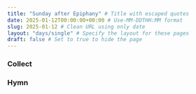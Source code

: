```yaml
---
title: "Sunday after Epiphany" # Title with escaped quotes
date: 2025-01-12T00:00:00+00:00 # Use-MM-DDTHH:MM format
slug: 2025-01-12 # Clean URL using only date
layout: "days/single" # Specify the layout for these pages
draft: false # Set to true to hide the page
---
```


### Collect


### Hymn